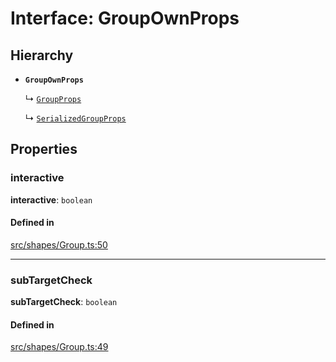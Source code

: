# Interface: GroupOwnProps

## Hierarchy

- **`GroupOwnProps`**

  ↳ [`GroupProps`](/apidocs/interfaces/GroupProps.md)

  ↳ [`SerializedGroupProps`](/apidocs/interfaces/SerializedGroupProps.md)

## Properties

### interactive

 **interactive**: `boolean`

#### Defined in

[src/shapes/Group.ts:50](https://github.com/fabricjs/fabric.js/blob/b24e8cbdf/src/shapes/Group.ts#L50)

___

### subTargetCheck

 **subTargetCheck**: `boolean`

#### Defined in

[src/shapes/Group.ts:49](https://github.com/fabricjs/fabric.js/blob/b24e8cbdf/src/shapes/Group.ts#L49)
